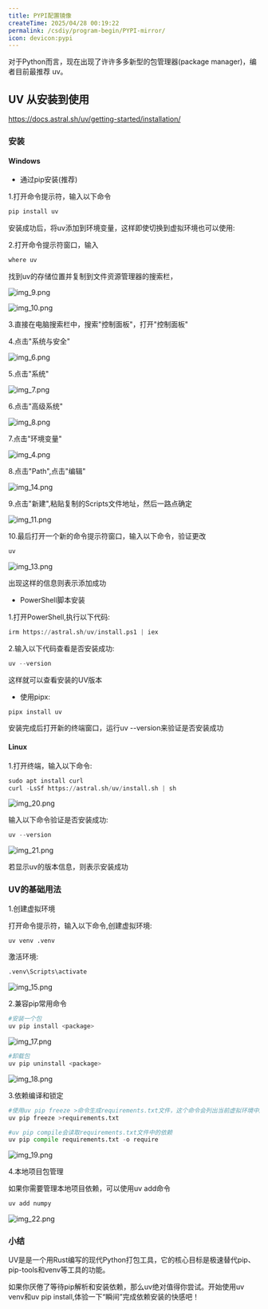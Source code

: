 ```yaml
---
title: PYPI配置镜像
createTime: 2025/04/28 00:19:22
permalink: /csdiy/program-begin/PYPI-mirror/
icon: devicon:pypi
---
```


对于Python而言，现在出现了许许多多新型的包管理器(package manager)，编者目前最推荐 uv。

                           




## UV 从安装到使用

https://docs.astral.sh/uv/getting-started/installation/
### 安装

#### Windows
* 通过pip安装(推荐)

1.打开命令提示符，输入以下命令

```python
pip install uv
```
安装成功后，将uv添加到环境变量，这样即使切换到虚拟环境也可以使用:

2.打开命令提示符窗口，输入

```python
where uv
```
找到uv的存储位置并复制到文件资源管理器的搜索栏，

![img_9.png](img_9.png)

![img_10.png](img_10.png)

3.直接在电脑搜索栏中，搜索"控制面板"，打开"控制面板"

4.点击"系统与安全"

![img_6.png](img_6.png)

5.点击"系统"

![img_7.png](img_7.png)

6.点击"高级系统"

![img_8.png](img_8.png)

7.点击"环境变量"

![img_4.png](img_4.png)

8.点击"Path",点击"编辑"

![img_14.png](img_14.png)

9.点击"新建",粘贴复制的Scripts文件地址，然后一路点确定

![img_11.png](img_11.png)

10.最后打开一个新的命令提示符窗口，输入以下命令，验证更改

```python
uv
```

![img_13.png](img_13.png)

出现这样的信息则表示添加成功

* PowerShell脚本安装

1.打开PowerShell,执行以下代码:

```python
irm https://astral.sh/uv/install.ps1 | iex
```
2.输入以下代码查看是否安装成功:

```python
uv --version
```

这样就可以查看安装的UV版本

* 使用pipx:

```python
pipx install uv
```

安装完成后打开新的终端窗口，运行uv --version来验证是否安装成功

#### Linux 

1.打开终端，输入以下命令:

```python
sudo apt install curl
curl -LsSf https://astral.sh/uv/install.sh | sh
```

![img_20.png](img_20.png)

输入以下命令验证是否安装成功:

```python
uv --version
```
![img_21.png](img_21.png)

若显示uv的版本信息，则表示安装成功

### UV的基础用法

1.创建虚拟环境

打开命令提示符，输入以下命令,创建虚拟环境:

```python
uv venv .venv
```

激活环境:
```python
.venv\Scripts\activate
```
![img_15.png](img_15.png)

2.兼容pip常用命令

```python
#安装一个包
uv pip install <package>
```

![img_17.png](img_17.png)

```python
#卸载包
uv pip uninstall <package>
```

![img_18.png](img_18.png)

3.依赖编译和锁定

```python
#使用uv pip freeze >命令生成requirements.txt文件，这个命令会列出当前虚拟环境中所有已安装的包以及版本号，并将它们写入到文件中
uv pip freeze >requirements.txt
```
```python
#uv pip compile会读取requirements.txt文件中的依赖
uv pip compile requirements.txt -o require
```
![img_19.png](img_19.png)

4.本地项目包管理

如果你需要管理本地项目依赖，可以使用uv add命令

```python
uv add numpy
```
![img_22.png](img_22.png)

### 小结

UV是是一个用Rust编写的现代Python打包工具，它的核心目标是极速替代pip、pip-tools和venv等工具的功能。

如果你厌倦了等待pip解析和安装依赖，那么uv绝对值得你尝试。开始使用uv venv和uv pip install,体验一下“瞬间”完成依赖安装的快感吧！
